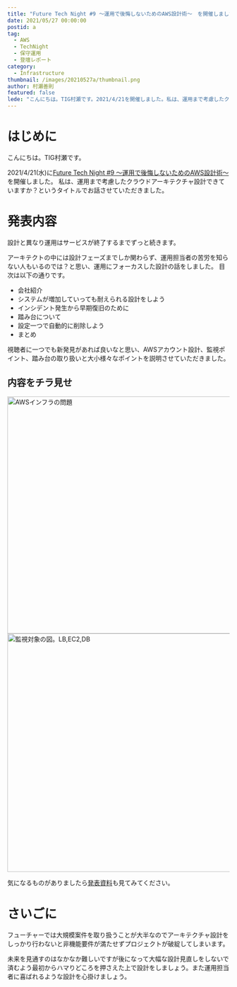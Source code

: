 ```yaml
---
title: "Future Tech Night #9 ～運用で後悔しないためのAWS設計術～　を開催しました。"
date: 2021/05/27 00:00:00
postid: a
tag:
  - AWS
  - TechNight
  - 保守運用
  - 登壇レポート
category:
  - Infrastructure
thumbnail: /images/20210527a/thumbnail.png
author: 村瀬善則
featured: false
lede: "こんにちは。TIG村瀬です。2021/4/21を開催しました。私は、運用まで考慮したクラウドアーキテクチャ設計できていますか？というタイトルでお話させていただきました。発表資料は..."
---
```

# はじめに

こんにちは。TIG村瀬です。

2021/4/21(水)に[Future Tech Night #9 ～運用で後悔しないためのAWS設計術～](https://future.connpass.com/event/209778/)を開催しました。
私は、運用まで考慮したクラウドアーキテクチャ設計できていますか？というタイトルでお話させていただきました。

<script async class="speakerdeck-embed" data-id="104031a6a5794ecaa26d0e160e660617" data-ratio="1.77777777777778" src="//speakerdeck.com/assets/embed.js"></script>


# 発表内容
設計と異なり運用はサービスが終了するまでずっと続きます。

アーキテクトの中には設計フェーズまでしか関わらず、運用担当者の苦労を知らない人もいるのでは？と思い、運用にフォーカスした設計の話をしました。
目次は以下の通りです。

* 会社紹介
* システムが増加していっても耐えられる設計をしよう
* インシデント発生から早期復旧のために
* 踏み台について
* 設定一つで自動的に削除しよう
* まとめ

視聴者に一つでも新発見があれば良いなと思い、AWSアカウント設計、監視ポイント、踏み台の取り扱いと大小様々なポイントを説明させていただきました。

## 内容をチラ見せ

<img src="/images/20210527a/p1.png" alt="AWSインフラの問題" width="956" height="536" loading="lazy">


<img src="/images/20210527a/p2.png" alt="監視対象の図。LB,EC2,DB" width="959" height="539" loading="lazy">

気になるものがありましたら[発表資料](https://future.connpass.com/event/209778/presentation/)も見てみてください。

# さいごに

フューチャーでは大規模案件を取り扱うことが大半なのでアーキテクチャ設計をしっかり行わないと非機能要件が満たせずプロジェクトが破綻してしまいます。

未来を見通すのはなかなか難しいですが後になって大幅な設計見直しをしないで済むよう最初からハマりどころを押さえた上で設計をしましょう。また運用担当者に喜ばれるような設計を心掛けましょう。
